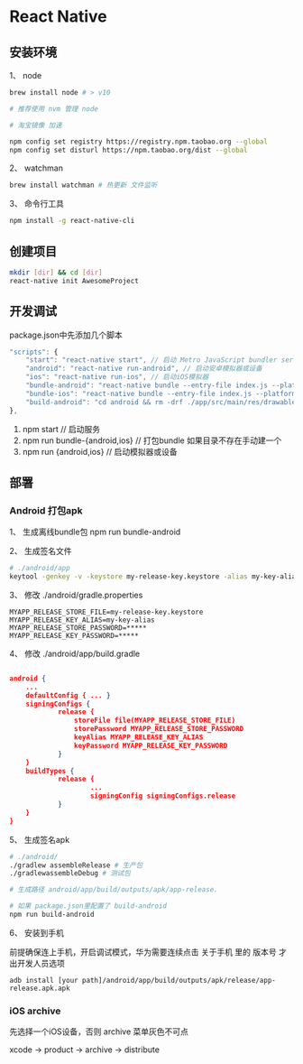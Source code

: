 # React Native

## 安装环境

1、 node

```bash
brew install node # > v10

# 推荐使用 nvm 管理 node

# 淘宝镜像 加速

npm config set registry https://registry.npm.taobao.org --global
npm config set disturl https://npm.taobao.org/dist --global

```

2、 watchman

```bash
brew install watchman # 热更新 文件监听
```

3、 命令行工具

```bash
npm install -g react-native-cli
```

## 创建项目

```bash
mkdir [dir] && cd [dir]
react-native init AwesomeProject
```

## 开发调试

package.json中先添加几个脚本
```js
"scripts": {
	"start": "react-native start", // 启动 Metro JavaScript bundler server
	"android": "react-native run-android", // 启动安卓模拟器或设备
	"ios": "react-native run-ios", // 启动iOS模拟器
	"bundle-android": "react-native bundle --entry-file index.js --platform android --dev false --bundle-output ./android/app/src/main/assets/index.android.bundle --assets-dest ./android/app/src/main/res/", // 打包 bundle 离线包
	"bundle-ios": "react-native bundle --entry-file index.js --platform ios --dev false --bundle-output ./ios/bundle/main.jsbundle --assets-dest ./ios/bundle", // // 打包 bundle 离线包
	"build-android": "cd android && rm -drf ./app/src/main/res/drawable-* && ./gradlew assembleRelease", // 生存 apk release包
},
```

1. npm start // 启动服务
2. npm run bundle-{android,ios} // 打包bundle 如果目录不存在手动建一个
3. npm run {android,ios} // 启动模拟器或设备

## 部署

### Android 打包apk

1、 生成离线bundle包 npm run bundle-android

2、 生成签名文件

```bash
# ./android/app
keytool -genkey -v -keystore my-release-key.keystore -alias my-key-alias -keyalg RSA -keysize 2048 -validity 10000
```

3、 修改 ./android/gradle.properties

```
MYAPP_RELEASE_STORE_FILE=my-release-key.keystore
MYAPP_RELEASE_KEY_ALIAS=my-key-alias
MYAPP_RELEASE_STORE_PASSWORD=*****
MYAPP_RELEASE_KEY_PASSWORD=*****
```

4、 修改 ./android/app/build.gradle

```json

android {
	...
	defaultConfig { ... }
	signingConfigs {
			release {
				storeFile file(MYAPP_RELEASE_STORE_FILE)
				storePassword MYAPP_RELEASE_STORE_PASSWORD
				keyAlias MYAPP_RELEASE_KEY_ALIAS
				keyPassword MYAPP_RELEASE_KEY_PASSWORD
			}
	}
	buildTypes {
			release {
					...
					signingConfig signingConfigs.release
			}
	}
}
```

5、 生成签名apk

```bash
# ./android/
./gradlew assembleRelease # 生产包
./gradlewassembleDebug # 测试包

# 生成路径 android/app/build/outputs/apk/app-release.

# 如果 package.json里配置了 build-android
npm run build-android
```

6、 安装到手机

前提确保连上手机，开启调试模式，华为需要连续点击 关于手机 里的 版本号 才出开发人员选项
```
adb install [your path]/android/app/build/outputs/apk/release/app-release.apk.apk
```

### iOS archive

先选择一个iOS设备，否则 archive 菜单灰色不可点

xcode -> product -> archive -> distribute
